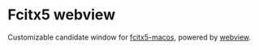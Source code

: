 # Fcitx5 webview

Customizable candidate window for [fcitx5-macos](https://github.com/fcitx-contrib/fcitx5-macos),
powered by [webview](https://github.com/webview/webview).
